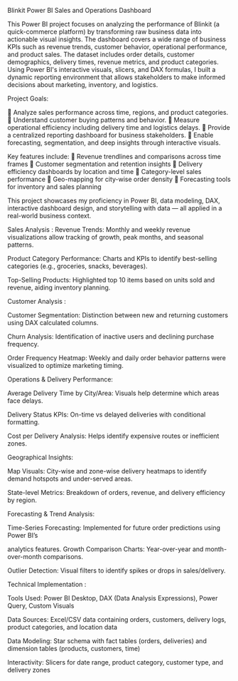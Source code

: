 Blinkit Power BI Sales and Operations Dashboard

This Power BI project focuses on analyzing the performance of Blinkit (a
quick-commerce platform) by transforming raw business data into actionable visual
insights. The dashboard covers a wide range of business KPIs such as revenue trends, customer behavior, operational performance, and product sales. The dataset includes order details, customer demographics, delivery times, revenue metrics, and product categories. Using Power BI's interactive visuals, slicers, and DAX formulas, I built a dynamic reporting environment that allows stakeholders
to make informed decisions about marketing, inventory, and logistics. 

Project Goals:

 Analyze sales performance across time, regions, and product categories. 
 Understand customer buying patterns and behavior. 
 Measure operational efficiency including delivery time and logistics delays. 
 Provide a centralized reporting dashboard for business stakeholders. 
 Enable forecasting, segmentation, and deep insights through interactive
visuals. 

Key features include:
 Revenue trendlines and comparisons across time frames
 Customer segmentation and retention insights
 Delivery efficiency dashboards by location and time
 Category-level sales performance
 Geo-mapping for city-wise order density
 Forecasting tools for inventory and sales planning

This project showcases my proficiency in Power BI, data modeling, DAX, interactive dashboard design, and storytelling with data — all applied in a real-world business context. 


Sales Analysis :
Revenue Trends: Monthly and weekly revenue visualizations allow tracking of
growth, peak months, and seasonal patterns. 

Product Category Performance: Charts and KPIs to identify best-selling categories
(e.g., groceries, snacks, beverages). 

Top-Selling Products: Highlighted top 10 items based on units sold and revenue, aiding inventory planning.



Customer Analysis :

Customer Segmentation: Distinction between new and returning customers using
DAX calculated columns. 

Churn Analysis: Identification of inactive users and declining purchase frequency.

Order Frequency Heatmap: Weekly and daily order behavior patterns were
visualized to optimize marketing timing. 



Operations & Delivery Performance:

Average Delivery Time by City/Area: Visuals help determine which areas face
delays. 

Delivery Status KPIs: On-time vs delayed deliveries with conditional formatting.

Cost per Delivery Analysis: Helps identify expensive routes or inefficient zones. 



Geographical Insights:

Map Visuals: City-wise and zone-wise delivery heatmaps to identify demand
hotspots and under-served areas.

State-level Metrics: Breakdown of orders, revenue, and delivery efficiency by region. 



Forecasting & Trend Analysis:

Time-Series Forecasting: Implemented for future order predictions using Power BI’s

analytics features. Growth Comparison Charts: Year-over-year and month-over-month comparisons.

Outlier Detection: Visual filters to identify spikes or drops in sales/delivery.



Technical Implementation :

Tools Used: Power BI Desktop, DAX (Data Analysis Expressions), Power Query, Custom Visuals

Data Sources: Excel/CSV data containing orders, customers, delivery logs, product
categories, and location data

Data Modeling: Star schema with fact tables (orders, deliveries) and dimension tables
(products, customers, time)

Interactivity: Slicers for date range, product category, customer type, and delivery
zones
